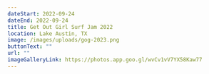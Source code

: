 ```yaml
---
dateStart: 2022-09-24
dateEnd: 2022-09-24
title: Get Out Girl Surf Jam 2022
location: Lake Austin, TX
image: /images/uploads/gog-2023.png
buttonText: ""
url: ""
imageGalleryLink: https://photos.app.goo.gl/wvCv1vV7YX58Kaw77
---
```

